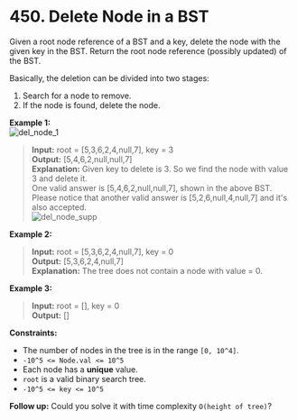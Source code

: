 # 450. Delete Node in a BST

Given a root node reference of a BST and a key, delete the node with the given key in the BST. Return the root node reference (possibly updated) of the BST.

Basically, the deletion can be divided into two stages:
1. Search for a node to remove.
2. If the node is found, delete the node.

**Example 1:**  
![del_node_1](https://assets.leetcode.com/uploads/2020/09/04/del_node_1.jpg)  
> **Input:** root = [5,3,6,2,4,null,7], key = 3  
> **Output:** [5,4,6,2,null,null,7]  
> **Explanation:** Given key to delete is 3\. So we find the node with value 3 and delete it.  
> One valid answer is [5,4,6,2,null,null,7], shown in the above BST.  
> Please notice that another valid answer is [5,2,6,null,4,null,7] and it's also accepted.  
> ![del_node_supp](https://assets.leetcode.com/uploads/2020/09/04/del_node_supp.jpg)


**Example 2:**  
> **Input:** root = [5,3,6,2,4,null,7], key = 0  
> **Output:** [5,3,6,2,4,null,7]  
> **Explanation:** The tree does not contain a node with value = 0.

**Example 3:**  
> **Input:** root = [], key = 0  
> **Output:** []

**Constraints:**
* The number of nodes in the tree is in the range `[0, 10^4]`.
* `-10^5 <= Node.val <= 10^5`
* Each node has a **unique** value.
* `root` is a valid binary search tree.
* `-10^5 <= key <= 10^5`

**Follow up:** Could you solve it with time complexity `O(height of tree)`?
